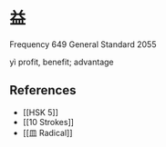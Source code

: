 # 益
Frequency 649
General Standard 2055

yì
profit, benefit; advantage

## References
- [[HSK 5]]
- [[10 Strokes]]
- [[皿 Radical]]